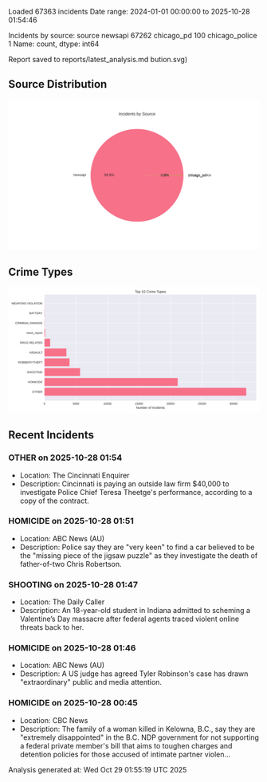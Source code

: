 
Loaded 67363 incidents
Date range: 2024-01-01 00:00:00 to 2025-10-28 01:54:46

Incidents by source:
source
newsapi           67262
chicago_pd          100
chicago_police        1
Name: count, dtype: int64

Report saved to reports/latest_analysis.md
bution.svg)

## Source Distribution
![Source Distribution](images/source_distribution.svg)

## Crime Types
![Crime Types](images/crime_types.svg)

## Recent Incidents

### OTHER on 2025-10-28 01:54
- Location: The Cincinnati Enquirer
- Description: Cincinnati is paying an outside law firm $40,000 to investigate Police Chief Teresa Theetge's performance, according to a copy of the contract.


### HOMICIDE on 2025-10-28 01:51
- Location: ABC News (AU)
- Description: Police say they are "very keen" to find a car believed to be the "missing piece of the jigsaw puzzle" as they investigate the death of father-of-two Chris Robertson.


### SHOOTING on 2025-10-28 01:47
- Location: The Daily Caller
- Description: An 18-year-old student in Indiana admitted to scheming a Valentine’s Day massacre after federal agents traced violent online threats back to her.


### HOMICIDE on 2025-10-28 01:46
- Location: ABC News (AU)
- Description: A US judge has agreed Tyler Robinson's case has drawn "extraordinary" public and media attention.


### HOMICIDE on 2025-10-28 00:45
- Location: CBC News
- Description: The family of a woman killed in Kelowna, B.C., say they are "extremely disappointed" in the B.C. NDP government for not supporting a federal private member's bill that aims to toughen charges and detention policies for those accused of intimate partner violen…

Analysis generated at: Wed Oct 29 01:55:19 UTC 2025
